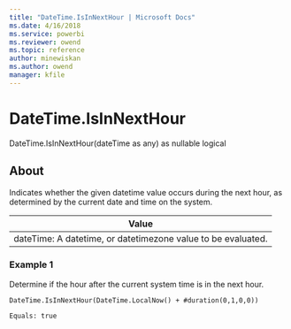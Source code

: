 ```yaml
---
title: "DateTime.IsInNextHour | Microsoft Docs"
ms.date: 4/16/2018
ms.service: powerbi
ms.reviewer: owend
ms.topic: reference
author: minewiskan
ms.author: owend
manager: kfile
---
```

# DateTime.IsInNextHour
DateTime.IsInNextHour(dateTime as any) as nullable logical  
  
## About  
Indicates whether the given datetime value occurs during the next hour, as determined by the current date and time on the system.  
  
|Value|  
|---------|  
|dateTime: A datetime, or datetimezone value to be evaluated.|  
  
### Example 1  
Determine if the hour after the current system time is in the next hour.  
  
```  
DateTime.IsInNextHour(DateTime.LocalNow() + #duration(0,1,0,0))  
```  
  
```  
Equals: true  
```  
